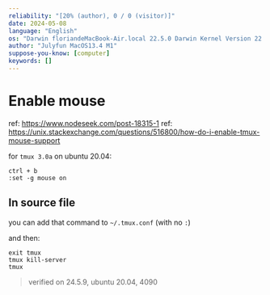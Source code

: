 ```yaml
---
reliability: "[20% (author), 0 / 0 (visitor)]"
date: 2024-05-08
language: "English"
os: "Darwin floriandeMacBook-Air.local 22.5.0 Darwin Kernel Version 22.5.0: Mon Apr 24 20:53:44 PDT 2023; root:xnu-8796.121.2~5/RELEASE_ARM64_T8103 arm64"
author: "Julyfun MacOS13.4 M1"
suppose-you-know: [computer]
keywords: []
---
```


# Enable mouse

ref: https://www.nodeseek.com/post-18315-1
ref: https://unix.stackexchange.com/questions/516800/how-do-i-enable-tmux-mouse-support

for `tmux 3.0a` on ubuntu 20.04:

```
ctrl + b
:set -g mouse on
```

## In source file

you can add that command to `~/.tmux.conf` (with no `:`)

and then:

```
exit tmux
tmux kill-server
tmux
```

> verified on 24.5.9, ubuntu 20.04, 4090

